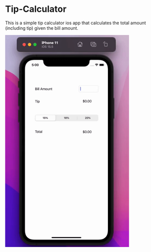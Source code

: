 # Tip-Calculator

This is a simple tip calculator ios app that calculates the total amount (including tip) given the bill amount.

<img src="/prework new.gif" width="400"/>
